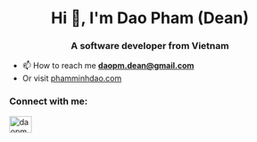 <h1 align="center">Hi 👋, I'm Dao Pham (Dean)</h1>
<h3 align="center">A software developer from Vietnam</h3>

- 📫 How to reach me **daopm.dean@gmail.com**
- Or visit <a href="https://phamminhdao.com" target="blank">phamminhdao.com</a>

<h3 align="left">Connect with me:</h3>
<p align="left">
<a href="https://linkedin.com/in/daopmdean" target="blank"><img align="center" src="https://raw.githubusercontent.com/rahuldkjain/github-profile-readme-generator/master/src/images/icons/Social/linked-in-alt.svg" alt="daopmdean" height="30" width="40" /></a>
</p>

<!--
**daopmdean/daopmdean** is a ✨ _special_ ✨ repository because its `README.md` (this file) appears on your GitHub profile.

Here are some ideas to get you started:

- 🔭 I’m currently working on ...
- 🌱 I’m currently learning ...
- 👯 I’m looking to collaborate on ...
- 🤔 I’m looking for help with ...
- 💬 Ask me about ...
- 📫 How to reach me: ...
- 😄😄😄😄 Pronouns: ...
- ⚡ Fun fact: ...
-->
